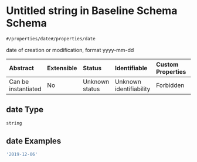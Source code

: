 # Untitled string in Baseline Schema Schema

```txt
#/properties/date#/properties/date
```

date of creation or modification, format yyyy-mm-dd

| Abstract            | Extensible | Status         | Identifiable            | Custom Properties | Additional Properties | Access Restrictions | Defined In                                                                   |
| :------------------ | :--------- | :------------- | :---------------------- | :---------------- | :-------------------- | :------------------ | :--------------------------------------------------------------------------- |
| Can be instantiated | No         | Unknown status | Unknown identifiability | Forbidden         | Allowed               | none                | [baselines.spec.json*](../../out/baselines.spec.json "open original schema") |

## date Type

`string`

## date Examples

```yaml
'2019-12-06'

```
